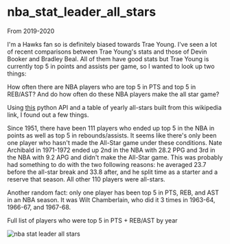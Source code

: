 # nba_stat_leader_all_stars

From 2019-2020

I'm a Hawks fan so is definitely biased towards Trae Young. I've seen a lot of recent comparisons between Trae Young's stats and those of Devin Booker and Bradley Beal. All of them have good stats but Trae Young is currently top 5 in points and assists per game, so I wanted to look up two things:

How often there are NBA players who are top 5 in PTS and top 5 in REB/AST? And do how often do these NBA players make the all star game?

Using [this](https://github.com/swar/nba_api) python API and a table of yearly all-stars built from this wikipedia link, I found out a few things.

Since 1951, there have been 111 players who ended up top 5 in the NBA in points as well as top 5 in rebounds/assists. It seems like there's only been one player who hasn't made the All-Star game under these conditions. Nate Archibald in 1971-1972 ended up 2nd in the NBA with 28.2 PPG and 3rd in the NBA with 9.2 APG and didn't make the All-Star game. This was probably had something to do with the two following reasons: he averaged 23.7 before the all-star break and 33.8 after, and he split time as a starter and a reserve that season. All other 110 players were all-stars.

Another random fact: only one player has been top 5 in PTS, REB, and AST in an NBA season. It was Wilt Chamberlain, who did it 3 times in 1963-64, 1966-67, and 1967-68.

Full list of players who were top 5 in PTS + REB/AST by year

![nba stat leader all stars](https://github.com/richiehu17/NBA-Stat-Leaders-vs-All-Stars/assets/25738107/ef1fb81e-5870-42c6-9d9f-6e5cf7f99d82)
